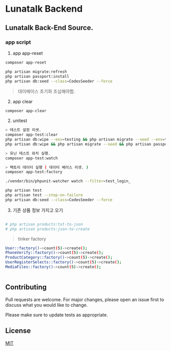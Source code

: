 # Lunatalk Backend

## Lunatalk Back-End Source.

### app script
1. app app-reset

```bash
composer app-reset
```

```bash
php artisan migrate:refresh
php artisan passport:install
php artisan db:seed --class=CodesSeeder --force
```



> 데이베이스 초기화 조심해야함.

2. app clear
```bash
composer app-clear
```

2. unitest
```bash
> 테스트 설정 리셋.
composer app-test:clear
php artisan db:wipe --env=testing && php artisan migrate --seed --env=testing && php artisan passport:install --force --env=testing
php artisan db:wipe && php artisan migrate --seed && php artisan passport:install --force

> 유닌 테스트 와치 실행. 
composer app-test:watch

> 팩토리 데이터 실행 ( 데이터 베이스 리셋. )
composer app-test:factory

./vendor/bin/phpunit-watcher watch --filter=test_login_

php artisan test
php artisan test --stop-on-failure
php artisan db:seed --class=CodesSeeder --force
```

3. 기존 상품 정보 가지고 오기

```bash

# php artisan products:txt-to-json
# php artisan products:json-to-create

```

> tinker factory

```bash
User::factory()->count(5)->create();
PhoneVerify::factory()->count(5)->create();
ProductCategory::factory()->count(5)->create();
UserRegisterSelects::factory()->count(5)->create();
MediaFiles::factory()->count(5)->create();



```

## Contributing
Pull requests are welcome. For major changes, please open an issue first to discuss what you would like to change.

Please make sure to update tests as appropriate.

## License
[MIT](https://choosealicense.com/licenses/mit/)
